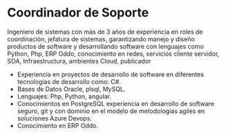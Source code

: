 # Coordinador de Soporte

Ingeniero de sistemas con más de 3 años de experiencia en roles de coordinación, jefatura de sistemas, garantizando manejo y diseño productos de software y desarrollando software con lenguajes como Python, Php, ERP Oddo, conocimiento en redes, servicios cliente servidor, SOA, Infraestructura, ambientes Cloud, publicador  

* Experiencia en proyectos de desarrollo de software en diferentes tecnologías de desarrollo como: C#. 
* Bases de Datos Oracle, plsql, MySQL. 
* Lenguajes:  Php,  Python, angular.  
* Conocimientos en PostgreSQL experiencia en desarrollo de software seguro, git y con dominio en el modelo de metodologías agiles en soluciones Azure Devops.  
* Conocimiento en ERP Oddo. 

